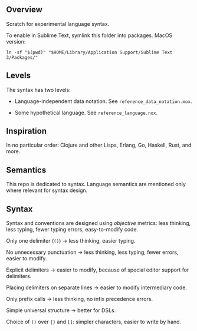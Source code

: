 ## Overview

Scratch for experimental language syntax.

To enable in Sublime Text, symlink this folder into packages. MacOS version:

    ln -sf "$(pwd)" "$HOME/Library/Application Support/Sublime Text 3/Packages/"

## Levels

The syntax has two levels:

* Language-independent data notation. See `reference_data_notation.mox`.

* Some hypothetical language. See `reference_language.nox`.

## Inspiration

In no particular order: Clojure and other Lisps, Erlang, Go, Haskell, Rust, and more.

## Semantics

This repo is dedicated to syntax. Language semantics are mentioned only where relevant for syntax design.

## Syntax

Syntax and conventions are designed using _objective_ metrics: less thinking, less typing, fewer typing errors, easy-to-modify code.

Only one delimiter (`()`) → less thinking, easier typing.

No unnecessary punctuation → less thinking, less typing, fewer errors, easier to modify.

Explicit delimiters → easier to modify, because of special editor support for delimiters.

Placing delimiters on separate lines → easier to modify intermediary code.

Only prefix calls → less thinking, no infix precedence errors.

Simple universal structure → better for DSLs.

Choice of `()` over `{}` and `[]`: simpler characters, easier to write by hand.
